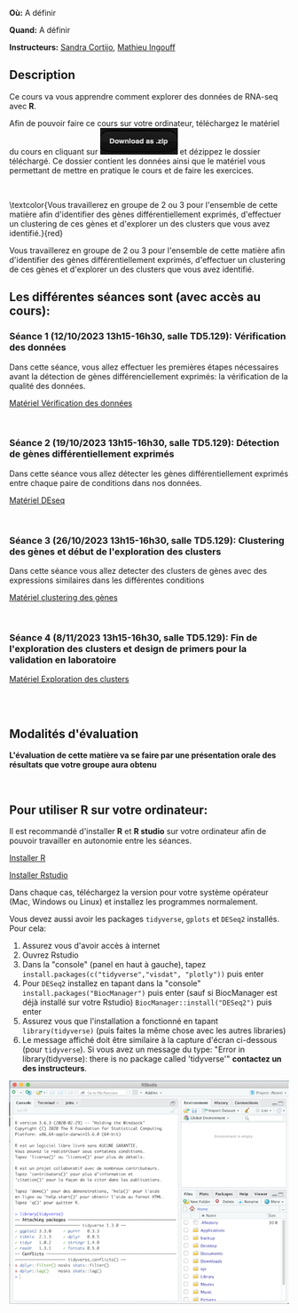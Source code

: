 **Où:** A définir

**Quand:** A définir

**Instructeurs:** 
[Sandra Cortijo](mailto:sandra.cortijo@cnrs.fr), 
[Mathieu Ingouff](mailto:Mathieu.Ingouff@ird.fr)


## Description 

Ce cours va vous apprendre comment explorer des données de RNA-seq avec **R**. 

Afin de pouvoir faire ce cours sur votre ordinateur, téléchargez le matériel du cours en cliquant sur ![](logo_download.png) et dézippez le dossier téléchargé. Ce dossier contient les données ainsi que le matériel vous permettant de mettre en pratique le cours et de faire les exercices.


<br>

\textcolor{Vous travaillerez en groupe de 2 ou 3 pour l'ensemble de cette matière afin d'identifier des gènes différentiellement exprimés, d'effectuer un clustering de ces gènes et d'explorer un des clusters que vous avez identifié.}{red}

Vous travaillerez en groupe de 2 ou 3 pour l'ensemble de cette matière afin d'identifier des gènes différentiellement exprimés, d'effectuer un clustering de ces gènes et d'explorer un des clusters que vous avez identifié.

## Les différentes séances sont (avec accès au cours):


### Séance 1 (12/10/2023 13h15-16h30, salle TD5.129): Vérification des données

Dans cette séance, vous allez effectuer les premières étapes nécessaires avant la détection de gènes différenciellement exprimés: la vérification de la qualité des données.   


[Matériel Vérification des données](seance1/materiel/Verification_Donneees.html)  



<br>

### Séance 2 (19/10/2023 13h15-16h30, salle TD5.129): Détection de gènes différentiellement exprimés

Dans cette séance vous allez détecter les gènes différentiellement exprimés entre chaque paire de conditions dans nos données.  


[Matériel DEseq](seance2/materiel/DEseq.html)  



<br>

### Séance 3 (26/10/2023 13h15-16h30, salle TD5.129): Clustering des gènes et début de l'exploration des clusters

Dans cette séance vous allez detecter des clusters de gènes avec des expressions similaires dans les différentes conditions

[Matériel clustering des gènes](seance3/materiel/clustering.html)  



<br>

### Séance 4 (8/11/2023 13h15-16h30, salle TD5.129): Fin de l'exploration des clusters et design de primers pour la validation en laboratoire

[Matériel Exploration des clusters](seance4/materiel/reorganisation_suite.html)  


<br>

<br>

## Modalités d'évaluation


**L'évaluation de cette matière va se faire par une présentation orale des résultats que votre groupe aura obtenu**



<br>

## Pour utiliser R sur votre ordinateur: 
Il est recommandé d'installer **R** et **R studio** sur votre ordinateur afin de pouvoir travailler en autonomie entre les séances. 

[Installer R](https://cran.biotools.fr/)

[Installer Rstudio](https://rstudio.com/products/rstudio/download/)

Dans chaque cas, téléchargez la version pour votre système opérateur (Mac, Windows ou Linux) et installez les programmes normalement.

Vous devez aussi avoir les packages `tidyverse`, `gplots` et `DESeq2` installés. 
Pour cela:
1. Assurez vous d'avoir accès à internet
2. Ouvrez Rstudio
3. Dans la "console" (panel en haut à gauche), tapez `install.packages(c("tidyverse","visdat", "plotly"))` puis enter
4. Pour `DESeq2` installez en tapant dans la "console" 
`install.packages("BiocManager")` puis enter (sauf si BiocManager est déjà installé sur votre Rstudio)
`BiocManager::install("DESeq2")` puis enter
4. Assurez vous que l'installation a fonctionné en tapant `library(tidyverse)` (puis faites la même chose avec les autres libraries)
5. Le message affiché doit être similaire à la capture d'écran ci-dessous (pour `tidyverse`). Si vous avez un message du type: 
"Error in library(tidyverse): there is no package called 'tidyverse'"
**contactez un des instructeurs**.

![capture d'écran d'un installation correcte](installation_package_instructions.png)






